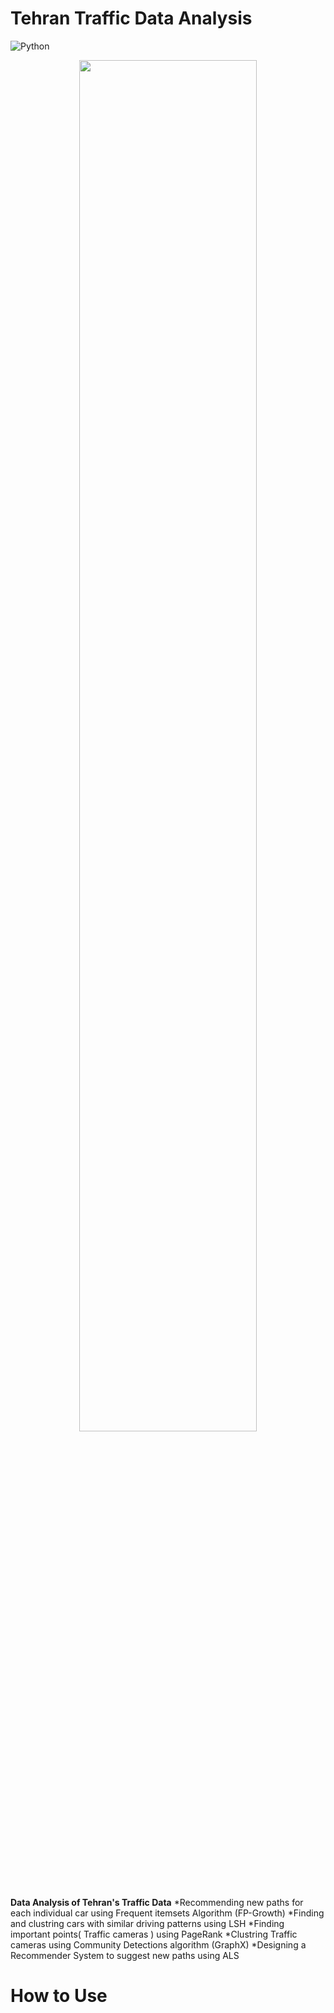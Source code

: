 # Tehran Traffic Data Analysis

![Python](https://img.shields.io/badge/python-3670A0?style=for-the-badge&logo=python&logoColor=ffdd54)


<p align="center">
    <img 
    src="https://user-images.githubusercontent.com/31289283/158394938-ae889506-636b-43be-80c2-6fde63674242.jpg" 
    height=75% 
    width=75%
    >
</p>

**Data Analysis of Tehran's Traffic Data**
*Recommending new paths for each individual car using Frequent itemsets Algorithm (FP-Growth)
*Finding and clustring cars with similar driving patterns using LSH
*Finding important points( Traffic cameras ) using PageRank 
*Clustring Traffic cameras using Community Detections algorithm (GraphX) 
*Designing a Recommender System to suggest new paths using ALS


How to Use
==============